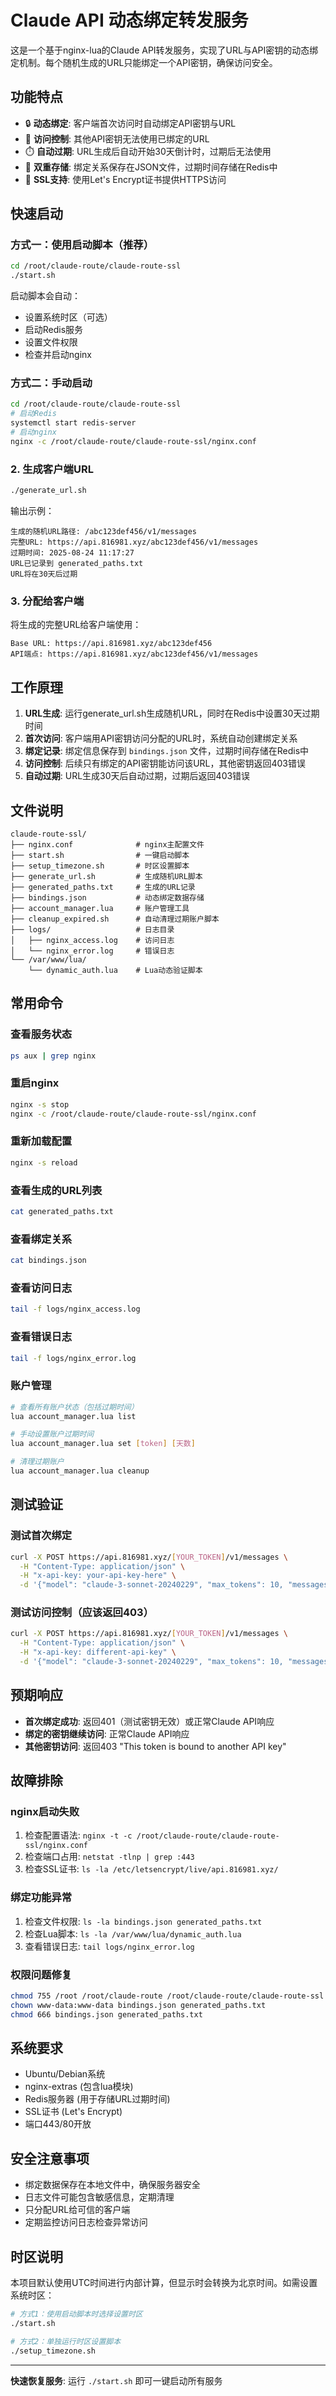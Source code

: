 # Claude API 动态绑定转发服务

这是一个基于nginx-lua的Claude API转发服务，实现了URL与API密钥的动态绑定机制。每个随机生成的URL只能绑定一个API密钥，确保访问安全。

## 功能特点

- 🔒 **动态绑定**: 客户端首次访问时自动绑定API密钥与URL
- 🚫 **访问控制**: 其他API密钥无法使用已绑定的URL
- ⏱️ **自动过期**: URL生成后自动开始30天倒计时，过期后无法使用
- 💾 **双重存储**: 绑定关系保存在JSON文件，过期时间存储在Redis中
- 🔄 **SSL支持**: 使用Let's Encrypt证书提供HTTPS访问

## 快速启动

### 方式一：使用启动脚本（推荐）
```bash
cd /root/claude-route/claude-route-ssl
./start.sh
```
启动脚本会自动：
- 设置系统时区（可选）
- 启动Redis服务
- 设置文件权限
- 检查并启动nginx

### 方式二：手动启动
```bash
cd /root/claude-route/claude-route-ssl
# 启动Redis
systemctl start redis-server
# 启动nginx
nginx -c /root/claude-route/claude-route-ssl/nginx.conf
```

### 2. 生成客户端URL
```bash
./generate_url.sh
```
输出示例：
```
生成的随机URL路径: /abc123def456/v1/messages
完整URL: https://api.816981.xyz/abc123def456/v1/messages
过期时间: 2025-08-24 11:17:27
URL已记录到 generated_paths.txt
URL将在30天后过期
```

### 3. 分配给客户端
将生成的完整URL给客户端使用：
```
Base URL: https://api.816981.xyz/abc123def456
API端点: https://api.816981.xyz/abc123def456/v1/messages
```

## 工作原理

1. **URL生成**: 运行generate_url.sh生成随机URL，同时在Redis中设置30天过期时间
2. **首次访问**: 客户端用API密钥访问分配的URL时，系统自动创建绑定关系
3. **绑定记录**: 绑定信息保存到 `bindings.json` 文件，过期时间存储在Redis中
4. **访问控制**: 后续只有绑定的API密钥能访问该URL，其他密钥返回403错误
5. **自动过期**: URL生成30天后自动过期，过期后返回403错误

## 文件说明

```
claude-route-ssl/
├── nginx.conf              # nginx主配置文件
├── start.sh                # 一键启动脚本
├── setup_timezone.sh       # 时区设置脚本
├── generate_url.sh         # 生成随机URL脚本
├── generated_paths.txt     # 生成的URL记录
├── bindings.json           # 动态绑定数据存储
├── account_manager.lua     # 账户管理工具
├── cleanup_expired.sh      # 自动清理过期账户脚本
├── logs/                   # 日志目录
│   ├── nginx_access.log    # 访问日志
│   └── nginx_error.log     # 错误日志
└── /var/www/lua/
    └── dynamic_auth.lua    # Lua动态验证脚本
```

## 常用命令

### 查看服务状态
```bash
ps aux | grep nginx
```

### 重启nginx
```bash
nginx -s stop
nginx -c /root/claude-route/claude-route-ssl/nginx.conf
```

### 重新加载配置
```bash
nginx -s reload
```

### 查看生成的URL列表
```bash
cat generated_paths.txt
```

### 查看绑定关系
```bash
cat bindings.json
```

### 查看访问日志
```bash
tail -f logs/nginx_access.log
```

### 查看错误日志
```bash
tail -f logs/nginx_error.log
```

### 账户管理
```bash
# 查看所有账户状态（包括过期时间）
lua account_manager.lua list

# 手动设置账户过期时间
lua account_manager.lua set [token] [天数]

# 清理过期账户
lua account_manager.lua cleanup
```

## 测试验证

### 测试首次绑定
```bash
curl -X POST https://api.816981.xyz/[YOUR_TOKEN]/v1/messages \
  -H "Content-Type: application/json" \
  -H "x-api-key: your-api-key-here" \
  -d '{"model": "claude-3-sonnet-20240229", "max_tokens": 10, "messages": [{"role": "user", "content": "Hello"}]}'
```

### 测试访问控制（应该返回403）
```bash
curl -X POST https://api.816981.xyz/[YOUR_TOKEN]/v1/messages \
  -H "Content-Type: application/json" \
  -H "x-api-key: different-api-key" \
  -d '{"model": "claude-3-sonnet-20240229", "max_tokens": 10, "messages": [{"role": "user", "content": "Hello"}]}'
```

## 预期响应

- **首次绑定成功**: 返回401（测试密钥无效）或正常Claude API响应
- **绑定的密钥继续访问**: 正常Claude API响应  
- **其他密钥访问**: 返回403 "This token is bound to another API key"

## 故障排除

### nginx启动失败
1. 检查配置语法: `nginx -t -c /root/claude-route/claude-route-ssl/nginx.conf`
2. 检查端口占用: `netstat -tlnp | grep :443`
3. 检查SSL证书: `ls -la /etc/letsencrypt/live/api.816981.xyz/`

### 绑定功能异常
1. 检查文件权限: `ls -la bindings.json generated_paths.txt`
2. 检查Lua脚本: `ls -la /var/www/lua/dynamic_auth.lua`
3. 查看错误日志: `tail logs/nginx_error.log`

### 权限问题修复
```bash
chmod 755 /root /root/claude-route /root/claude-route/claude-route-ssl
chown www-data:www-data bindings.json generated_paths.txt
chmod 666 bindings.json generated_paths.txt
```

## 系统要求

- Ubuntu/Debian系统
- nginx-extras (包含lua模块)
- Redis服务器 (用于存储URL过期时间)
- SSL证书 (Let's Encrypt)
- 端口443/80开放

## 安全注意事项

- 绑定数据保存在本地文件中，确保服务器安全
- 日志文件可能包含敏感信息，定期清理
- 只分配URL给可信的客户端
- 定期监控访问日志检查异常访问

## 时区说明

本项目默认使用UTC时间进行内部计算，但显示时会转换为北京时间。如需设置系统时区：

```bash
# 方式1：使用启动脚本时选择设置时区
./start.sh

# 方式2：单独运行时区设置脚本
./setup_timezone.sh
```

---

**快速恢复服务**: 运行 `./start.sh` 即可一键启动所有服务